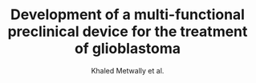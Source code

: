 ---
cat: ciel
subcat: midas
bestof: false
author: Khaled Metwally et al.
title: Development of a multi-functional preclinical device for the treatment of glioblastoma
journal: Biomed. Opt. Express
year: 2021
type: article
url: https -//www.osapublishing.org/abstract.cfm?URI=boe-12-4-2264
doi: 10.1364/BOE.419412
---